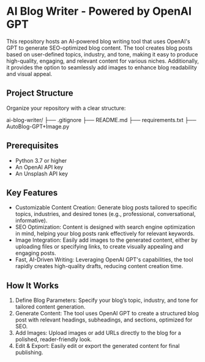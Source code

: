 # AI Blog Writer - Powered by OpenAI GPT
This repository hosts an AI-powered blog writing tool that uses OpenAI's GPT to generate SEO-optimized blog content. The tool creates blog posts based on user-defined topics, industry, and tone, making it easy to produce high-quality, engaging, and relevant content for various niches. Additionally, it provides the option to seamlessly add images to enhance blog readability and visual appeal.

## Project Structure
Organize your repository with a clear structure:

ai-blog-writer/
├── .gitignore
├── README.md
├── requirements.txt
├── AutoBlog-GPT+Image.py

## Prerequisites

- Python 3.7 or higher
- An OpenAI API key
- An Unsplash API key

## Key Features
- Customizable Content Creation: Generate blog posts tailored to specific topics, industries, and desired tones (e.g., professional, conversational, informative).
- SEO Optimization: Content is designed with search engine optimization in mind, helping your blog posts rank effectively for relevant keywords.
- Image Integration: Easily add images to the generated content, either by uploading files or specifying links, to create visually appealing and engaging posts.
- Fast, AI-Driven Writing: Leveraging OpenAI GPT's capabilities, the tool rapidly creates high-quality drafts, reducing content creation time.

## How It Works
1. Define Blog Parameters: Specify your blog’s topic, industry, and tone for tailored content generation.
2. Generate Content: The tool uses OpenAI GPT to create a structured blog post with relevant headings, subheadings, and sections, optimized for SEO.
3. Add Images: Upload images or add URLs directly to the blog for a polished, reader-friendly look.
4. Edit & Export: Easily edit or export the generated content for final publishing.
